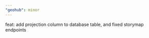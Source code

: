 ```yaml
---
"geohub": minor
---
```


feat: add projection column to database table, and fixed storymap endpoints
